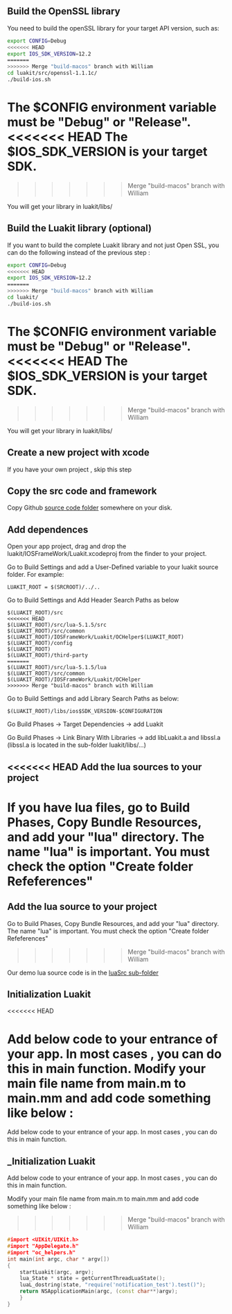 
Build the OpenSSL library
-------------------------
You need to build the openSSL library for your target API version, such as:

```sh
export CONFIG=Debug
<<<<<<< HEAD
export IOS_SDK_VERSION=12.2
=======
>>>>>>> Merge "build-macos" branch with William
cd luakit/src/openssl-1.1.1c/
./build-ios.sh
```

The $CONFIG environment variable must be "Debug" or "Release".
<<<<<<< HEAD
The $IOS_SDK_VERSION is your target SDK.
=======
>>>>>>> Merge "build-macos" branch with William

You will get your library in luakit/libs/


Build the Luakit library (optional)
-----------------------------------
If you want to build the complete Luakit library and not just Open SSL, you can do the following instead of the previous step :

```sh
export CONFIG=Debug
<<<<<<< HEAD
export IOS_SDK_VERSION=12.2
=======
>>>>>>> Merge "build-macos" branch with William
cd luakit/
./build-ios.sh
```

The $CONFIG environment variable must be "Debug" or "Release".
<<<<<<< HEAD
The $IOS_SDK_VERSION is your target SDK.
=======
>>>>>>> Merge "build-macos" branch with William

You will get your library in luakit/libs/

Create a new project with xcode
-------------------------------
If you have your own project , skip this step


Copy the src code and framework
-------------------------------
Copy Github [source code folder](../../..) somewhere on your disk.

Add dependences
---------------
Open your app project,  drag and drop the luakit/IOSFrameWork/Luakit.xcodeproj from the finder to your project.

Go to Build Settings and add a User-Defined variable to your luakit source folder.
For example:
```
LUAKIT_ROOT = $(SRCROOT)/../..
```

Go to Build Settings and Add Header Search Paths as below

```
$(LUAKIT_ROOT)/src
<<<<<<< HEAD
$(LUAKIT_ROOT)/src/lua-5.1.5/src
$(LUAKIT_ROOT)/src/common
$(LUAKIT_ROOT)/IOSFrameWork/Luakit/OCHelper$(LUAKIT_ROOT)
$(LUAKIT_ROOT)/config
$(LUAKIT_ROOT)
$(LUAKIT_ROOT)/third-party
=======
$(LUAKIT_ROOT)/src/lua-5.1.5/lua
$(LUAKIT_ROOT)/src/common
$(LUAKIT_ROOT)/IOSFrameWork/Luakit/OCHelper
>>>>>>> Merge "build-macos" branch with William
```

Go to Build Settings and add Library Search Paths as below:
```
$(LUAKIT_ROOT)/libs/ios$SDK_VERSION-$CONFIGURATION
```

Go Build Phases -> Target Dependencies -> add Luakit

Go Build Phases -> Link Binary With Libraries -> add libLuakit.a and libssl.a (libssl.a is located in the sub-folder luakit/libs/...)

<<<<<<< HEAD
Add the lua sources to your project
-----------------------------------
If you have lua files, go to Build Phases, Copy Bundle Resources, and add your "lua" directory. The name "lua" is important. You must check the option "Create folder Refeferences"
=======
Add the lua source to your project
----------------------------------
Go to Build Phases, Copy Bundle Resources, and add your "lua" directory. The name "lua" is important. You must check the option "Create folder Refeferences"
>>>>>>> Merge "build-macos" branch with William

Our demo lua source code is in the [luaSrc sub-folder](../IOSDemo)

Initialization Luakit
---------------------
<<<<<<< HEAD

Add below code to your entrance of your app. In most cases , you can do this in main function.
Modify your main file name from main.m to main.mm and add code something like below :
=======
Add below code to your entrance of your app. In most cases , you can do this in main function.

 _Initialization Luakit
---------------------
Add below code to your entrance of your app. In most cases , you can do this in main function.

 Modify your main file name from main.m to main.mm and add code something like below :
>>>>>>> Merge "build-macos" branch with William

```c++
#import <UIKit/UIKit.h>
#import "AppDelegate.h"
#import "oc_helpers.h"
int main(int argc, char * argv[])
{
    startLuakit(argc, argv);
    lua_State * state = getCurrentThreadLuaState();
    luaL_dostring(state, "require('notification_test').test()");
    return NSApplicationMain(argc, (const char**)argv);
    }
}
```
